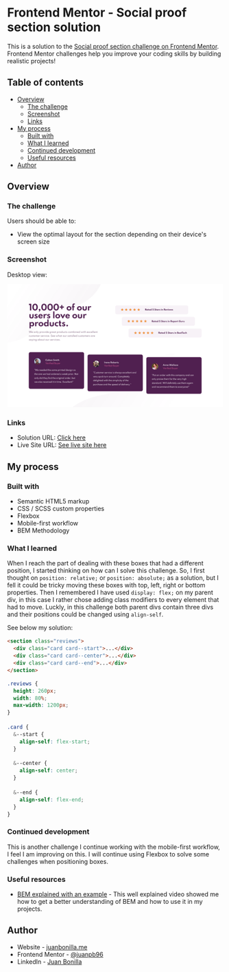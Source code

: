 # Frontend Mentor - Social proof section solution

This is a solution to the [Social proof section challenge on Frontend Mentor](https://www.frontendmentor.io/challenges/social-proof-section-6e0qTv_bA). Frontend Mentor challenges help you improve your coding skills by building realistic projects!

## Table of contents

- [Overview](#overview)
  - [The challenge](#the-challenge)
  - [Screenshot](#screenshot)
  - [Links](#links)
- [My process](#my-process)
  - [Built with](#built-with)
  - [What I learned](#what-i-learned)
  - [Continued development](#continued-development)
  - [Useful resources](#useful-resources)
- [Author](#author)

## Overview

### The challenge

Users should be able to:

- View the optimal layout for the section depending on their device's screen size

### Screenshot

Desktop view:

![Solution preview](./design/Screenshot_social-proof-section.png)

### Links

- Solution URL: [Click here](https://your-solution-url.com)
- Live Site URL: [See live site here](https://your-live-site-url.com)

## My process

### Built with

- Semantic HTML5 markup
- CSS / SCSS custom properties
- Flexbox
- Mobile-first workflow
- BEM Methodology

### What I learned

When I reach the part of dealing with these boxes that had a different position, I started thinking on how can I solve this challenge. So, I first thought on ```position: relative;``` or ```position: absolute;``` as a solution, but I fell it could be tricky moving these boxes with top, left, right or bottom properties. Then I remembered I have used ```display: flex;``` on my parent div, in this case I rather chose adding class modifiers to every element that had to move. Luckly, in this challenge both parent divs contain three divs and their positions could be changed using ```align-self```. 

See below my solution:

```html
<section class="reviews">
  <div class="card card--start">...</div>
  <div class="card card--center">...</div>
  <div class="card card--end">...</div>
</section>
```
```scss
.reviews {
  height: 260px;
  width: 80%;
  max-width: 1200px;
}

.card {
  &--start {
    align-self: flex-start;
  }

  &--center {
    align-self: center;
  }

  &--end {
    align-self: flex-end;
  }
}
```

### Continued development

This is another challenge I continue working with the mobile-first workflow, I feel I am improving on this. I will continue using Flexbox to solve some challenges when positioning boxes. 

### Useful resources

- [BEM explained with an example](https://www.youtube.com/watch?v=bvnzyXGkNY4&t=1555s) - This well explained video showed me how to get a better understanding of BEM and how to use it in my projects.

## Author

- Website - [juanbonilla.me](https://juanbonilla.me/)
- Frontend Mentor - [@juanpb96](https://www.frontendmentor.io/profile/juanpb96)
- LinkedIn - [Juan Bonilla](https://www.linkedin.com/in/juan-pablo-bonilla-6b8730115/)
